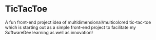 # TicTacToe
A fun front-end project idea of multidimensional/multicolored tic-tac-toe which is starting out as a simple front-end project to facilitate my SoftwareDev learning as well as innovation! 
